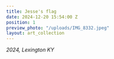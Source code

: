 ```yaml
---
title: Jesse's flag
date: 2024-12-20 15:54:00 Z
position: 1
preview_photo: "/uploads/IMG_8332.jpeg"
layout: art_collection
---
```


*2024, Lexington KY*